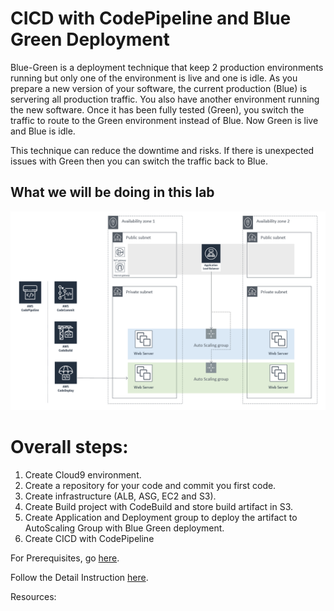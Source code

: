 # CICD with CodePipeline and Blue Green Deployment

Blue-Green is a deployment technique that keep 2 production environments running but only one of the environment is live and one is idle. As you prepare a new version of your software, the current production (Blue) is servering all production traffic. You also have another environment running the new software. Once it has been fully tested (Green), you switch the traffic to route to the Green environment instead of Blue. Now Green is live and Blue is idle.

This technique can reduce the downtime and risks. If there is unexpected issues with Green then you can switch the traffic back to Blue.

## What we will be doing in this lab

![ALB](./images/bg-10.png)





# Overall steps:

1. Create Cloud9 environment.
2. Create a repository for your code and commit you first code.
3. Create infrastructure (ALB, ASG, EC2 and S3).
4. Create Build project with CodeBuild and store build artifact in S3.
5. Create Application and Deployment group to deploy the artifact to AutoScaling Group with Blue Green deployment.
6. Create CICD with CodePipeline

For Prerequisites, go [here](Prerequisites.md).

Follow the Detail Instruction [here](Detail_Instructions.md).

Resources:


